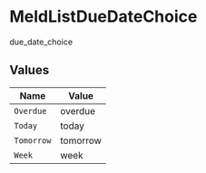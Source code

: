 # MeldListDueDateChoice

due_date_choice


## Values

| Name       | Value      |
| ---------- | ---------- |
| `Overdue`  | overdue    |
| `Today`    | today      |
| `Tomorrow` | tomorrow   |
| `Week`     | week       |